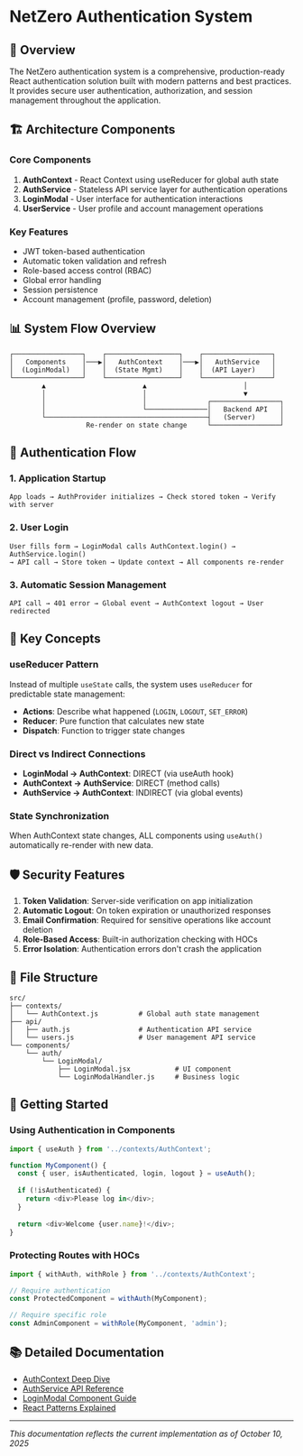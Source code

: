# NetZero Authentication System

## 🎯 Overview

The NetZero authentication system is a comprehensive, production-ready React authentication solution built with modern patterns and best practices. It provides secure user authentication, authorization, and session management throughout the application.

## 🏗️ Architecture Components

### Core Components
1. **AuthContext** - React Context using useReducer for global auth state
2. **AuthService** - Stateless API service layer for authentication operations
3. **LoginModal** - User interface for authentication interactions
4. **UserService** - User profile and account management operations

### Key Features
- JWT token-based authentication
- Automatic token validation and refresh
- Role-based access control (RBAC)
- Global error handling
- Session persistence
- Account management (profile, password, deletion)

## 📊 System Flow Overview

```
┌─────────────────┐    ┌──────────────────┐    ┌─────────────────┐
│   Components    │───▶│   AuthContext    │───▶│   AuthService   │
│  (LoginModal)   │    │  (State Mgmt)    │    │  (API Layer)    │
└─────────────────┘    └──────────────────┘    └─────────────────┘
        ▲                        ▲                        │
        │                        │                        ▼
        │                        │               ┌─────────────────┐
        │                        └───────────────│   Backend API   │
        └────────────────────────────────────────┤   (Server)      │
                   Re-render on state change     └─────────────────┘
```

## 🔄 Authentication Flow

### 1. **Application Startup**
```
App loads → AuthProvider initializes → Check stored token → Verify with server
```

### 2. **User Login**
```
User fills form → LoginModal calls AuthContext.login() → AuthService.login()
→ API call → Store token → Update context → All components re-render
```

### 3. **Automatic Session Management**
```
API call → 401 error → Global event → AuthContext logout → User redirected
```

## 🧠 Key Concepts

### useReducer Pattern
Instead of multiple `useState` calls, the system uses `useReducer` for predictable state management:

- **Actions**: Describe what happened (`LOGIN`, `LOGOUT`, `SET_ERROR`)
- **Reducer**: Pure function that calculates new state
- **Dispatch**: Function to trigger state changes

### Direct vs Indirect Connections
- **LoginModal → AuthContext**: DIRECT (via useAuth hook)
- **AuthContext → AuthService**: DIRECT (method calls)
- **AuthService → AuthContext**: INDIRECT (via global events)

### State Synchronization
When AuthContext state changes, ALL components using `useAuth()` automatically re-render with new data.

## 🛡️ Security Features

1. **Token Validation**: Server-side verification on app initialization
2. **Automatic Logout**: On token expiration or unauthorized responses
3. **Email Confirmation**: Required for sensitive operations like account deletion
4. **Role-Based Access**: Built-in authorization checking with HOCs
5. **Error Isolation**: Authentication errors don't crash the application

## 📁 File Structure

```
src/
├── contexts/
│   └── AuthContext.js          # Global auth state management
├── api/
│   ├── auth.js                 # Authentication API service
│   └── users.js                # User management API service
└── components/
    └── auth/
        └── LoginModal/
            ├── LoginModal.jsx           # UI component
            └── LoginModalHandler.js     # Business logic
```

## 🚀 Getting Started

### Using Authentication in Components

```javascript
import { useAuth } from '../contexts/AuthContext';

function MyComponent() {
  const { user, isAuthenticated, login, logout } = useAuth();
  
  if (!isAuthenticated) {
    return <div>Please log in</div>;
  }
  
  return <div>Welcome {user.name}!</div>;
}
```

### Protecting Routes with HOCs

```javascript
import { withAuth, withRole } from '../contexts/AuthContext';

// Require authentication
const ProtectedComponent = withAuth(MyComponent);

// Require specific role
const AdminComponent = withRole(MyComponent, 'admin');
```

## 📚 Detailed Documentation

- [AuthContext Deep Dive](./auth-context.md)
- [AuthService API Reference](./auth-service.md)
- [LoginModal Component Guide](./login-modal.md)
- [React Patterns Explained](./react-patterns.md)

---
*This documentation reflects the current implementation as of October 10, 2025*